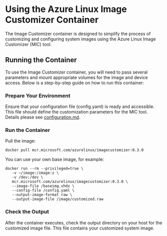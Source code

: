 # Using the Azure Linux Image Customizer Container

The Image Customizer container is designed to simplify the process of
customizing and configuring system images using the Azure Linux Image Customizer
(MIC) tool.

## Running the Container

To use the Image Customizer container, you will need to pass several parameters
and mount appropriate volumes for the image and device access. Below is a
step-by-step guide on how to run this container:

### Prepare Your Environment

Ensure that your configuration file (config.yaml) is ready and accessible. This
file should define the customization parameters for the MIC tool. Details please
see
[configuration.md](https://github.com/microsoft/azurelinux/blob/3.0-dev/toolkit/tools/imagecustomizer/docs/configuration.md).

### Run the Container

Pull the image:

```
docker pull mcr.microsoft.com/azurelinux/imagecustomizer:0.3.0
```

You can use your own base image, for example:

```
docker run --rm --privileged=true \
   -v ~/image:/image:z \
   -v /dev:/dev \
   mcr.microsoft.com/azurelinux/imagecustomizer:0.3.0 \
   --image-file /baseimg.vhdx \
   --config-file /config.yaml \
   --output-image-format raw \
   --output-image-file /image/customized.raw
```

### Check the Output

After the container executes, check the output directory on your host for the
customized image file. This file contains your customized system image.
